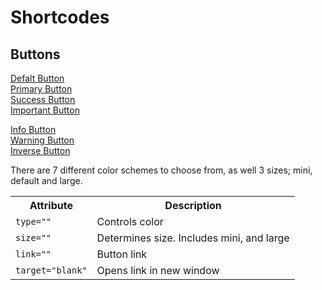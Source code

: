 # Shortcodes #

## Buttons ##

<div class="row-fluid">
	<div class="span3">
		<a href="#fakelink" class="btn btn-large btn-default">Defalt Button</a>
	</div>
	<div class="span3">
		<a href="#fakelink" class="btn btn-large btn-primary">Primary Button</a>
	</div>
	<div class="span3">
		<a href="#fakelink" class="btn btn-large btn-success">Success Button</a>
	</div>
	<div class="span3">
		<a href="#fakelink" class="btn btn-large btn-danger">Important Button</a>
	</div>
</div>
<p></p>
<div class="row-fluid">
	<div class="span4">
		<a href="#fakelink" class="btn btn-large btn-info">Info Button</a>
	</div>
	<div class="span4">
		<a href="#fakelink" class="btn btn-large btn-warning">Warning Button</a>
	</div>
	<div class="span4">
		<a href="#fakelink" class="btn btn-large btn-inverse">Inverse Button</a>
	</div>
</div>
<p></p>
<div class="row-fluid">
<div class="span4">
<p>There are 7 different color schemes to choose from, as well 3 sizes; mini, default and large.</p>
</div>
<p></p>
<div class="span8">
<table class="table mid table-bordered table-striped table-condensed">
<tbody>
<tr>
<th>Attribute</th>
<th>Description</th>
</tr>
<tr>
<td><code>type=""</code></td>
<td>Controls color</td>
</tr>
<tr>
<td><code>size=""</code></td>
<td>Determines size. Includes mini, and large</td>
</tr>
<tr>
<td class="span2"><code>link=""</code></td>
<td>Button link</td>
</tr>
<tr>
<td><code>target="blank"</code></td>
<td>Opens link in new window</td>
</tr>
</tbody>
</table>
</div>
</div>